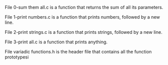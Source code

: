 File 0-sum them all.c is a function that returns the sum of all its parameters.

File 1-print numbers.c is a function that prints numbers, followed by a new line.

File 2-print strings.c is a function that prints strings, followed by a new line.

File 3-print all.c is a function that prints anything.

File variadic functions.h is the header file that contains all the function prototypesi

